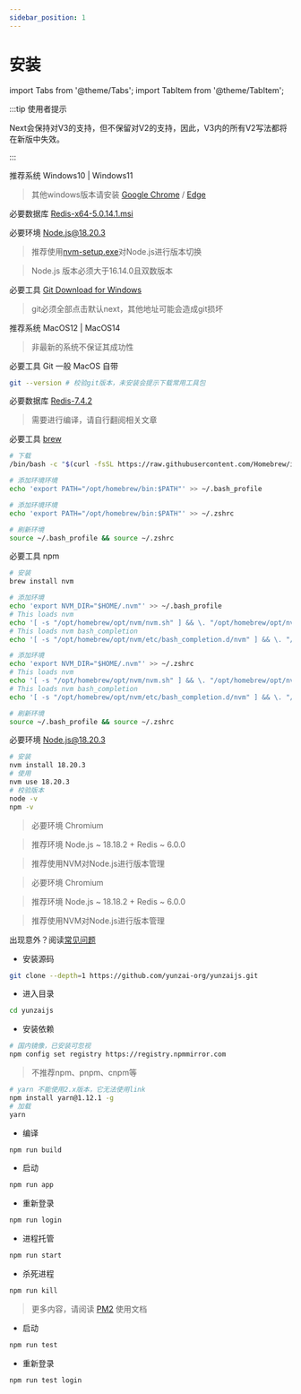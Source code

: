 ```yaml
---
sidebar_position: 1
---
```


# 安装

import Tabs from '@theme/Tabs';
import TabItem from '@theme/TabItem';

:::tip 使用者提示

Next会保持对V3的支持，但不保留对V2的支持，因此，V3内的所有V2写法都将在新版中失效。

:::

<Tabs>
  <TabItem value="q" label="Windows" default>
  
推荐系统 Windows10 | Windows11

> 其他windows版本请安装 [Google Chrome](https://www.google.cn/intl/zh-CN/chrome/) / [Edge](https://www.microsoft.com/zh-cn/edge)

必要数据库 [Redis-x64-5.0.14.1.msi](https://github.com/tporadowski/redis/releases)

必要环境 [Node.js@18.20.3](https://nodejs.org/zh-cn)

> 推荐使用[nvm-setup.exe](https://github.com/coreybutler/nvm-windows/releases)对Node.js进行版本切换

> Node.js 版本必须大于16.14.0且双数版本

必要工具 [Git Download for Windows](https://git-scm.com/)

> git必须全部点击默认next，其他地址可能会造成git损坏

  </TabItem>
  <TabItem value="2" label="MacOS">

推荐系统 MacOS12 | MacOS14

> 非最新的系统不保证其成功性

必要工具 Git 一般 MacOS 自带

```bash
git --version # 校验git版本，未安装会提示下载常用工具包
```

必要数据库 [Redis-7.4.2](https://redis.io/downloads/)

> 需要进行编译，请自行翻阅相关文章

必要工具 [brew](https://brew.sh/)

```bash
# 下载
/bin/bash -c "$(curl -fsSL https://raw.githubusercontent.com/Homebrew/install/HEAD/install.sh)"
```

```bash
# 添加环境环境
echo 'export PATH="/opt/homebrew/bin:$PATH"' >> ~/.bash_profile
```

```bash
# 添加环境环境
echo 'export PATH="/opt/homebrew/bin:$PATH"' >> ~/.zshrc
```

```bash
# 刷新环境
source ~/.bash_profile && source ~/.zshrc
```

必要工具 npm

```bash
# 安装
brew install nvm
```

```bash
# 添加环境
echo 'export NVM_DIR="$HOME/.nvm"' >> ~/.bash_profile
# This loads nvm
echo '[ -s "/opt/homebrew/opt/nvm/nvm.sh" ] && \. "/opt/homebrew/opt/nvm/nvm.sh"' >> ~/.bash_profile
# This loads nvm bash_completion
echo '[ -s "/opt/homebrew/opt/nvm/etc/bash_completion.d/nvm" ] && \. "/opt/homebrew/opt/nvm/etc/bash_completion.d/nvm"' >> ~/.bash_profile
```

```bash
# 添加环境
echo 'export NVM_DIR="$HOME/.nvm"' >> ~/.zshrc
# This loads nvm
echo '[ -s "/opt/homebrew/opt/nvm/nvm.sh" ] && \. "/opt/homebrew/opt/nvm/nvm.sh"' >> ~/.zshrc
# This loads nvm bash_completion
echo '[ -s "/opt/homebrew/opt/nvm/etc/bash_completion.d/nvm" ] && \. "/opt/homebrew/opt/nvm/etc/bash_completion.d/nvm"' >> ~/.zshrc
```

```bash
# 刷新环境
source ~/.bash_profile && source ~/.zshrc
```

必要环境 Node.js@18.20.3

```bash
# 安装
nvm install 18.20.3
# 使用
nvm use 18.20.3
# 校验版本
node -v
npm -v
```

  </TabItem>
  <TabItem value="3" label="Centos X86">

> 必要环境 Chromium

> 推荐环境 Node.js ~ 18.18.2 + Redis ~ 6.0.0

> 推荐使用NVM对Node.js进行版本管理

  </TabItem>
  <TabItem value="4" label="Ubuntu X86">

> 必要环境 Chromium

> 推荐环境 Node.js ~ 18.18.2 + Redis ~ 6.0.0

> 推荐使用NVM对Node.js进行版本管理

  </TabItem>
</Tabs>

出现意外？阅读[常见问题](../x-other/3-common-problem.md)

- 安装源码

```sh
git clone --depth=1 https://github.com/yunzai-org/yunzaijs.git
```

- 进入目录

```sh
cd yunzaijs
```

- 安装依赖

```sh
# 国内镜像，已安装可忽视
npm config set registry https://registry.npmmirror.com
```

> 不推荐npm、pnpm、cnpm等

```sh
# yarn 不能使用2.x版本，它无法使用link
npm install yarn@1.12.1 -g
# 加载
yarn
```

<Tabs>
  <TabItem value="正式环境" label="正式环境">

- 编译

```sh
npm run build
```

- 启动

```sh
npm run app
```

- 重新登录

```sh
npm run login
```

- 进程托管

```sh
npm run start
```

- 杀死进程

```sh
npm run kill
```

> 更多内容，请阅读 [PM2](https://pm2.keymetrics.io/) 使用文档

</TabItem>
<TabItem value="测试环境" label="测试环境">

- 启动

```sh
npm run test
```

- 重新登录

```sh
npm run test login
```

  </TabItem>
</Tabs>
